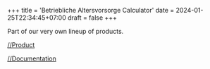 +++
title = 'Betriebliche Altersvorsorge Calculator'
date = 2024-01-25T22:34:45+07:00
draft = false
+++

Part of our very own lineup of products.

[//Product](https://bav-werkzeug.de) 

[//Documentation](https://docs.bav-werkzeug.de)
